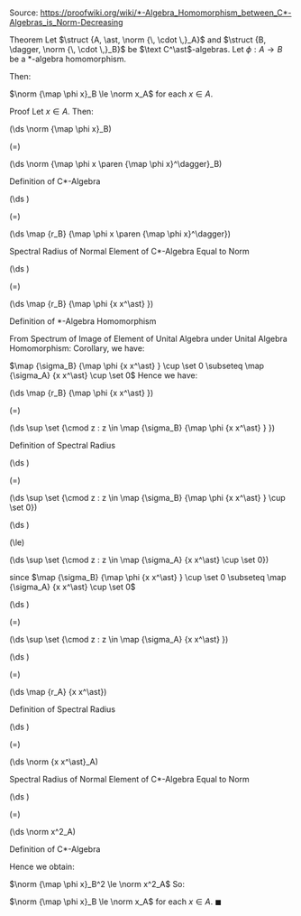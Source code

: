 # 

Source: https://proofwiki.org/wiki/*-Algebra_Homomorphism_between_C*-Algebras_is_Norm-Decreasing

Theorem
Let $\struct {A, \ast, \norm {\, \cdot \,}_A}$ and $\struct {B, \dagger, \norm {\, \cdot \,}_B}$ be $\text C^\ast$-algebras.
Let $\phi : A \to B$ be a $\ast$-algebra homomorphism.

Then:

$\norm {\map \phi x}_B \le \norm x_A$ for each $x \in A$.


Proof
Let $x \in A$.
Then:














\(\ds \norm {\map \phi x}_B\)

\(=\)







\(\ds \norm {\map \phi x \paren {\map \phi x}^\dagger}_B\)





Definition of C*-Algebra














\(\ds \)

\(=\)







\(\ds \map {r_B} {\map \phi x \paren {\map \phi x}^\dagger}\)





Spectral Radius of Normal Element of C*-Algebra Equal to Norm














\(\ds \)

\(=\)







\(\ds \map {r_B} {\map \phi {x x^\ast} }\)





Definition of *-Algebra Homomorphism



From Spectrum of Image of Element of Unital Algebra under Unital Algebra Homomorphism: Corollary, we have:

$\map {\sigma_B} {\map \phi {x x^\ast} } \cup \set 0 \subseteq \map {\sigma_A} {x x^\ast} \cup \set 0$
Hence we have:














\(\ds \map {r_B} {\map \phi {x x^\ast} }\)

\(=\)







\(\ds \sup \set {\cmod z : z \in \map {\sigma_B} {\map \phi {x x^\ast} } }\)





Definition of Spectral Radius














\(\ds \)

\(=\)







\(\ds \sup \set {\cmod z : z \in \map {\sigma_B} {\map \phi {x x^\ast} } \cup \set 0}\)




















\(\ds \)

\(\le\)







\(\ds \sup \set {\cmod z : z \in \map {\sigma_A} {x x^\ast} \cup \set 0}\)





since $\map {\sigma_B} {\map \phi {x x^\ast} } \cup \set 0 \subseteq \map {\sigma_A} {x x^\ast} \cup \set 0$














\(\ds \)

\(=\)







\(\ds \sup \set {\cmod z : z \in \map {\sigma_A} {x x^\ast} }\)




















\(\ds \)

\(=\)







\(\ds \map {r_A} {x x^\ast}\)





Definition of Spectral Radius














\(\ds \)

\(=\)







\(\ds \norm {x x^\ast}_A\)





Spectral Radius of Normal Element of C*-Algebra Equal to Norm














\(\ds \)

\(=\)







\(\ds \norm x^2_A\)





Definition of C*-Algebra



Hence we obtain:

$\norm {\map \phi x}_B^2 \le \norm x^2_A$
So:

$\norm {\map \phi x}_B \le \norm x_A$ for each $x \in A$.
$\blacksquare$





